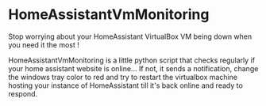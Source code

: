 # HomeAssistantVmMonitoring

Stop worrying about your HomeAssistant VirtualBox VM being down when you need it the most !

HomeAssistantVmMonitoring is a little python script that checks regularly if your home assistant website is online... If not, it sends a notification, change the windows tray color to red and try to restart the virtualbox machine hosting your instance of HomeAssistant till it's back online and ready to respond.

